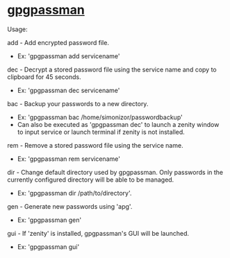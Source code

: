 # [gpgpassman](http://www.simonizor.gq/linuxapps)

Usage:

add - Add encrypted password file.
- Ex: 'gpgpassman add servicename'

dec - Decrypt a stored password file using the service name and copy to clipboard for 45 seconds.
- Ex: 'gpgpassman dec servicename'

bac - Backup your passwords to a new directory.
- Ex: 'gpgpassman bac /home/simonizor/passwordbackup'
- Can also be executed as 'gpgpassman dec' to launch a zenity window to input service or launch terminal if zenity is not installed.

rem - Remove a stored password file using the service name.
- Ex: 'gpgpassman rem servicename'

dir - Change default directory used by gpgpassman. Only passwords in the currently configured directory will be able to be managed.
- Ex: 'gpgpassman dir /path/to/directory'.

gen - Generate new passwords using 'apg'.
- Ex: 'gpgpassman gen'

gui - If 'zenity' is installed, gpgpassman's GUI will be launched.
- Ex: 'gpgpassman gui'

